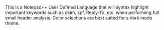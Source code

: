 This is a Notepad++ User Defined Language that will syntax highlight important keywords such as dkim, spf, Reply-To, etc. when performing full email header analysis. Color selections are best suited for a dark mode theme.
